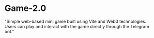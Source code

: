 # Game-2.0
"Simple web-based mini game built using Vite and Web3 technologies. Users can play and interact with the game directly through the Telegram bot."
